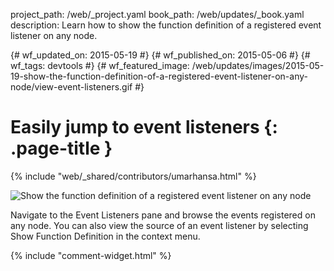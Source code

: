 project_path: /web/_project.yaml
book_path: /web/updates/_book.yaml
description: Learn how to show the function definition of a registered event listener on any node.

{# wf_updated_on: 2015-05-19 #}
{# wf_published_on: 2015-05-06 #}
{# wf_tags: devtools #}
{# wf_featured_image: /web/updates/images/2015-05-19-show-the-function-definition-of-a-registered-event-listener-on-any-node/view-event-listeners.gif #}

# Easily jump to event listeners {: .page-title }

{% include "web/_shared/contributors/umarhansa.html" %}


<img src="/web/updates/images/2015-05-19-show-the-function-definition-of-a-registered-event-listener-on-any-node/view-event-listeners.gif" alt="Show the function definition of a registered event listener on any node">

Navigate to the Event Listeners pane and browse the events registered on any node. You can also view the source of an event listener by selecting Show Function Definition in the context menu.


{% include "comment-widget.html" %}
